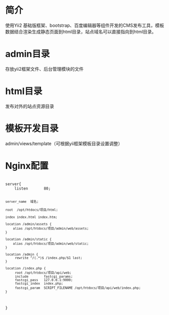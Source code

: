 # 简介
使用Yii2 基础版框架、bootstrap、百度编辑器等组件开发的CMS发布工具，模板数据结合渲染生成静态页面到html目录，站点域名可以直接指向到html目录。
# admin目录
存放yii2框架文件、后台管理模块的文件
# html目录
发布对外的站点资源目录
# 模板开发目录
admin/views/template（可根据yii框架模板目录设置调整）
# Nginx配置
<code>
server{
	listen       80;

	server_name  域名;

	root  /opt/htdocs/项目/html;

	index index.html index.htm;

	location /admin/assets {
		alias /opt/htdocs/项目/admin/web/assets;
	}

	location /admin/static {
		alias /opt/htdocs/项目/admin/web/static;
	}

	location /admin {
	     rewrite ^/(.*)$ /index.php/$1 last;
	}

	location /index.php {
	     root /opt/htdocs/项目/api/web;
	     include        fastcgi_params;
	     fastcgi_pass   127.0.0.1:9000;
	     fastcgi_index  index.php;
	     fastcgi_param  SCRIPT_FILENAME /opt/htdocs/项目/api/web/index.php;
	}
}
</code>